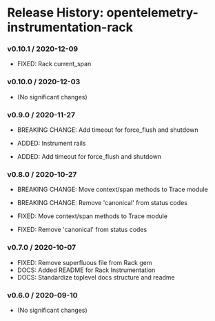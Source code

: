 # Release History: opentelemetry-instrumentation-rack

### v0.10.1 / 2020-12-09

* FIXED: Rack current_span 

### v0.10.0 / 2020-12-03

* (No significant changes)

### v0.9.0 / 2020-11-27

* BREAKING CHANGE: Add timeout for force_flush and shutdown 

* ADDED: Instrument rails 
* ADDED: Add timeout for force_flush and shutdown 

### v0.8.0 / 2020-10-27

* BREAKING CHANGE: Move context/span methods to Trace module 
* BREAKING CHANGE: Remove 'canonical' from status codes 

* FIXED: Move context/span methods to Trace module 
* FIXED: Remove 'canonical' from status codes 

### v0.7.0 / 2020-10-07

* FIXED: Remove superfluous file from Rack gem 
* DOCS: Added README for Rack Instrumentation 
* DOCS: Standardize toplevel docs structure and readme 

### v0.6.0 / 2020-09-10

* (No significant changes)
